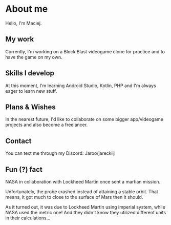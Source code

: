 # About me

Hello, I'm Maciej.

## My work

Currently, I'm working on a Block Blast videogame clone for practice and to have the game on my own.

## Skills I develop

At this moment, I'm learning Android Studio, Kotlin, PHP and I'm always eager to learn new stuff.

## Plans & Wishes

In the nearest future, I'd like to collaborate on some bigger app/videogame projects and also become a freelancer.

## Contact

You can text me through my Discord: Jaroo/jareckiij

## Fun (?) fact

NASA in collaboration with Lockheed Martin once sent a martian mission. 

Unfortunately, the probe crashed instead of attaining a stable orbit. That means, it got much to close to the surface of Mars then it should. 

As it turned out, it was due to Lockheed Martin using imperial system, while NASA used the metric one! And they didn't know they utilized different units in their calculations...
